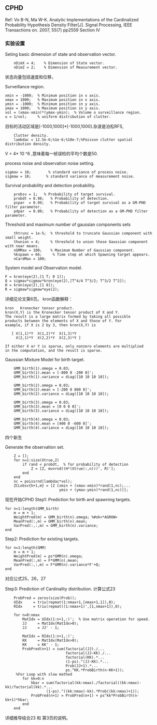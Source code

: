 ## CPHD ##
Ref: Vo B-N, Ma W-K. Analytic Implementations of the Cardinalized Probability Hypothesis Density Filter[J]. 
Signal Processing, IEEE Transactions on. 2007, 55(7) pp2559 Section IV
### 实验设置 ###

Seting basic dimension of state and observation vector. 

		nDimX = 4;    % Dimension of State vector.
        nDimZ = 2;    % Dimension of Measurement vector.

状态向量包括速度和位移，

Surveillance region.

    xmin = -1000;  % Minimum position in x axis.
    xmax = 1000;   % Maximum position in x axis.
    ymin = -1000;  % Minimum position in y axis.
    ymax = 1000;   % Maximum position in y axis.
    vol = (xmax-xmin)*(ymax-ymin);  % Volume o surveillance region.
    u = 1/vol;     % uniform distribution of clutter.

目标的活动区域是[-1000,1000]*[-1000,1000].杂波是泊松RFS,

		Clutter density.
		lambdac = 12.5e-6;%1e-6;%10e-7;%Poisson clutter spatial distribution density.

V = 4* 10 ^6 ,意味着每一帧误检的平均个数是50.

process noise and observation noise setting.

	sigmav = 10;        % standard variance of process noise.
	sigmaw = 10;       % standard variance of measurement noise.

Survival probability and detection probability.

		probsv = 1;   % Probability of target survival.
		probdt = 0.98;   % Probability of detection.
		pspar  = 0.99;   % Probability of target survival as a GM-PHD filter parameter.
		pdpar  = 0.80;   % Probability of detection as a GM-PHD filter parameter.

Threshold and maximum number of gaussian components sets

		thtrunc = 1e-5;  % threshold to truncate Gaussian component with small weight.
		thunion = 4;     % threshold to union those Gaussian component with near means.
		nGMMax = 100;    % Maximum Number of Gaussian component.
		%kspawn = 66;     % Time step at which Spawning target appears.
		nCardMax = 100;

System model and Observation model.

    F = kron(eye(2),[1 T; 0 1]);
    Q = sigmav*sigmav*kron(eye(2),[T^4/4 T^3/2; T^3/2 T^2]);
    H = kron(eye(2),[1 0]);
    R = sigmaw*sigmaw*eye(2);

详细见论文第6页。
kron函数解释：

    kron   Kronecker tensor product.
    kron(X,Y) is the Kronecker tensor product of X and Y.
    The result is a large matrix formed by taking all possible
    products between the elements of X and those of Y. For
    example, if X is 2 by 3, then kron(X,Y) is
 
       [ X(1,1)*Y  X(1,2)*Y  X(1,3)*Y
         X(2,1)*Y  X(2,2)*Y  X(2,3)*Y ]
 
    If either X or Y is sparse, only nonzero elements are multiplied
    in the computation, and the result is sparse.

Gaussian Mixture Model for birth target.

		GMM_birth(1).omega = 0.03;
		GMM_birth(1).mean = [-800 0 -200 0]';
		GMM_birth(1).variance = diag([10 10 10 10]);
		
		GMM_birth(2).omega = 0.03;
		GMM_birth(2).mean = [-200 0 800 0]';
		GMM_birth(2).variance = diag([10 10 10 10]);
		
		GMM_birth(3).omega = 0.03;
		GMM_birth(3).mean = [0 0 0 0]';
		GMM_birth(3).variance = diag([10 10 10 10]);
		
		GMM_birth(4).omega = 0.03;
		GMM_birth(4).mean = [400 0 -600 0]';
		GMM_birth(4).variance = diag([10 10 10 10]);

四个新生


 Generate the observation set.

        Z = [];
        for n=1:size(Xtrue,2)
            if rand < probdt,  % for probability of detection
                Z = [Z, mvnrnd((H*(Xtrue(:,n)))', R)'];
            end
        end
        nc = poissrnd(lambdac*vol);
        ZCLobsv{k+1,m} = [Z [xmin + (xmax-xmin)*rand(1,nc);...
                             ymin + (ymax-ymin)*rand(1,nc)]];


现在开始CPHD
Step1: Prediction for birth and spawning targets.

	for n=1:length(GMM_birth)
	    m = m + 1;
	    WeightPred(m) = GMM_birth(n).omega; %#ok<*AGROW>
	    MeanPred(:,m) = GMM_birth(n).mean;
	    VarPred(:,:,m) = GMM_birth(n).variance;
	end

Step2: Prediction for existing targets.

	for n=1:length(GMM)
	    m = m + 1;
	    WeightPred(m) = ps*GMM(n).omega;
	    MeanPred(:,m) = F*GMM(n).mean;
	    VarPred(:,:,m) = F*GMM(n).variance*F'+Q;
	end

对应公式25，26，27

Step3: Prediction of Cardinality distribution.  计算公式23


		ProbPred = zeros(size(Prob));
		UIdx     = triu(repmat(1:nmax+1,[nmax+1,1]),0);
		RIdx     = triu(repmat((1:nmax+1)',[1,nmax+1]),0);
		
		for n=0:nmax   
		    MatIdx = UIdx(1:n+1,:)';  % Use matrix operation for speed.
		    JJ     = MatIdx(MatIdx>0);
		    JJ     = JJ' - 1;
		    
		    MatIdx = RIdx(1:n+1,:)';
		    KK     = MatIdx(MatIdx>0);
		    KK     = KK' - 1;
		    ProbPred(n+1) = sum(factorial(JJ)./...
		                        factorial(JJ-KK)./...
		                        factorial(KK).*...
		                        (1-ps).^(JJ-KK).*...
		                        Prob(JJ+1).*...
		                        ps.^KK.*ProbBirth(n-KK+1));
		 %For Loop with slow mathod               
		    for kk=0:n  
		        hbar = sum(factorial(kk:nmax)./factorial((kk:nmax)-kk)/factorial(kk).*...
		               (1-ps).^((kk:nmax)-kk).*Prob((kk:nmax)+1));
		        ProbPred(n+1) = ProbPred(n+1) + ps^kk*ProbBirth(n-kk+1)*hbar;
		    end
		end


详细推导结合23 和 第3页的说明。

